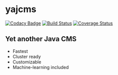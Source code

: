 # yajcms
[![Codacy Badge](https://api.codacy.com/project/badge/Grade/9489174b5abd4037b631ea110a6ef5c5)](https://www.codacy.com/app/avchu/yajcms?utm_source=github.com&utm_medium=referral&utm_content=avchu/yajcms&utm_campaign=badger)
[![Build Status](https://travis-ci.org/avchu/yajcms.svg?branch=master)](https://travis-ci.org/avchu/yajcms) [![Coverage Status](https://coveralls.io/repos/github/avchu/yajcms/badge.svg?branch=master)](https://coveralls.io/github/avchu/yajcms?branch=master)


## Yet another Java CMS

* Fastest
* Cluster ready
* Customizable
* Machine-learning included


